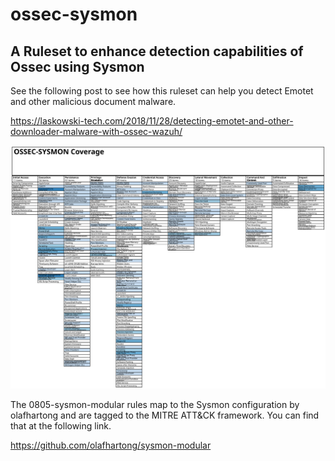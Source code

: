 # ossec-sysmon

## A Ruleset to enhance detection capabilities of Ossec using Sysmon

See the following post to see how this ruleset can help you detect Emotet and other malicious document malware.

https://laskowski-tech.com/2018/11/28/detecting-emotet-and-other-downloader-malware-with-ossec-wazuh/


![Mapping](mapping/OSSECSYSMON_Coverage.svg)

The 0805-sysmon-modular rules map to the Sysmon configuration by olafhartong and are tagged to the MITRE ATT&CK framework.
You can find that at the following link.

https://github.com/olafhartong/sysmon-modular
